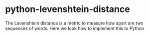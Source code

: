 # python-levenshtein-distance
The Levenshtein distance is a metric to measure how apart are two sequences of words. Here we look how to implement this to Python
